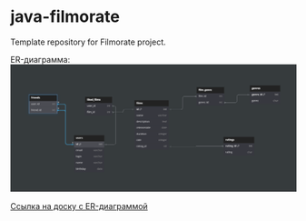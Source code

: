 # java-filmorate
Template repository for Filmorate project.

ER-диаграмма:    
![img.png](img.png)

[Ссылка на доску с ER-диаграммой](https://dbdiagram.io/d/65f37ee1b1f3d4062cf9174a)